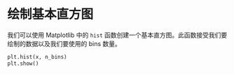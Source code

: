 # 绘制基本直方图

我们可以使用 Matplotlib 中的 `hist` 函数创建一个基本直方图。此函数接受我们要绘制的数据以及我们要使用的 bins 数量。

```python
plt.hist(x, n_bins)
plt.show()
```
